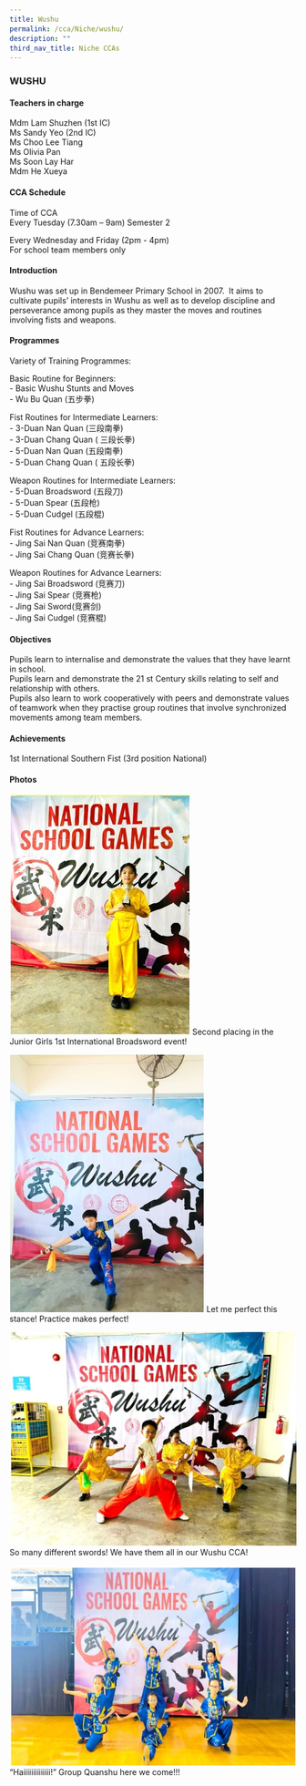 ```yaml
---
title: Wushu
permalink: /cca/Niche/wushu/
description: ""
third_nav_title: Niche CCAs
---
```

### WUSHU

#### Teachers in charge

Mdm Lam Shuzhen (1st IC)  <br>
Ms Sandy Yeo (2nd IC) <br>
Ms Choo Lee Tiang <br>
Ms Olivia Pan <br>
Ms Soon Lay Har<br>
Mdm He Xueya

#### CCA Schedule

Time of CCA <br>
Every Tuesday (7.30am – 9am) Semester 2

Every Wednesday and Friday (2pm - 4pm) <br>
For school team members only

#### Introduction

Wushu was set up in Bendemeer Primary School in 2007.&nbsp; It aims to cultivate pupils’ interests in Wushu as well as to develop discipline and perseverance among pupils as they master the moves and routines involving fists and weapons.

#### Programmes

Variety of Training Programmes:&nbsp;

Basic Routine for Beginners: <br>
\- Basic Wushu Stunts and Moves <br>
\- Wu Bu Quan (五步拳)

Fist Routines for Intermediate Learners: <br>
\- 3-Duan Nan Quan (三段南拳) <br>
\- 3-Duan Chang Quan ( 三段长拳) <br> 
\- 5-Duan Nan Quan (五段南拳) <br>
\- 5-Duan Chang Quan ( 五段长拳) 

Weapon Routines for Intermediate Learners: <br>
\- 5-Duan Broadsword (五段刀) <br>
\- 5-Duan Spear (五段枪) <br>
\- 5-Duan Cudgel (五段棍)  

Fist Routines for Advance Learners: <br>
\- Jing Sai Nan Quan (竞赛南拳) <br>
\- Jing Sai Chang Quan (竞赛长拳)

Weapon Routines for Advance Learners: <br>
\- Jing Sai Broadsword (竞赛刀) <br>
\- Jing Sai Spear (竞赛枪) <br>
\- Jing Sai Sword(竞赛剑) <br>
\- Jing Sai Cudgel (竞赛棍)&nbsp;

#### Objectives

Pupils learn to internalise and demonstrate the values that they have learnt in school. <br>
Pupils learn and demonstrate the 21 st Century skills relating to self and relationship with others. <br>
Pupils also learn to work cooperatively with peers and demonstrate values of teamwork when they practise group&nbsp;routines that involve synchronized movements among team members.

#### Achievements

1st&nbsp;International Southern Fist (3rd&nbsp;position National)

#### Photos

![Wushu1](/images/wushu1.jpg)
Second placing in the Junior Girls 1st International Broadsword event!

![wushu2](/images/wushu2.jpg)
Let me perfect this stance! Practice makes perfect!

![wushu3](/images/wushu3.jpg)
So many different swords! We have them all in our Wushu CCA!

![wushu4](/images/wushu4.jpg)
“Haiiiiiiiiiiiiii!” Group Quanshu here we come!!!